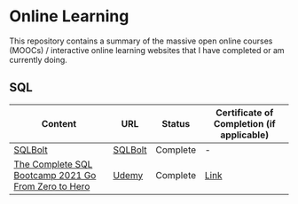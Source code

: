 # Online Learning
This repository contains a summary of the massive open online courses (MOOCs) / interactive online learning websites that I have completed or am currently doing.

## SQL

Content | URL | Status | Certificate of Completion (if applicable)
----------- | --------------------------------- | ----------- | --------------------------------- |
[SQLBolt](https://github.com/Sheikh-Umar/online-learning/blob/main/sqlbolt/sqlbolt-answers.sql) | [SQLBolt](https://sqlbolt.com/) | Complete | -
[The Complete SQL Bootcamp 2021 Go From Zero to Hero](https://github.com/Sheikh-Umar/online-learning/blob/main/the-complete-sql-bootcamp-2021-go-from-zero-to-hero/answer.sql) | [Udemy](https://www.udemy.com/course/the-complete-sql-bootcamp/) | Complete | [Link](https://github.com/Sheikh-Umar/sql-education/blob/main/the-complete-sql-bootcamp-2021-go-from-zero-to-hero/sheikh-umar-udemy-sql-course-certificate-of-completion.pdf)
